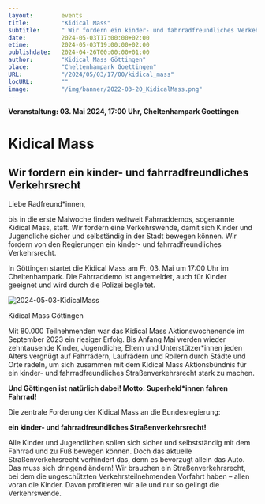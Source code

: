 ```yaml
---
layout:        events
title:         "Kidical Mass"
subtitle:      " Wir fordern ein kinder- und fahrradfreundliches Verkehrsrecht"
date:          2024-05-03T17:00:00+02:00
etime:         2024-05-03T19:00:00+02:00
publishdate:   2024-04-26T00:00:00+01:00
author:        "Kidical Mass Göttingen"
place:         "Cheltenhampark Goettingen"
URL:           "/2024/05/03/17/00/kidical_mass"
locURL:        ""
image:         "/img/banner/2022-03-20_KidicalMass.png"
---
```


**Veranstaltung: 03. Mai 2024, 17:00 Uhr, Cheltenhampark Goettingen**

Kidical Mass
===========

 Wir fordern ein kinder- und fahrradfreundliches Verkehrsrecht
-----------

Liebe Radfreund*innen,

bis in die erste Maiwoche finden weltweit Fahrraddemos, sogenannte Kidical Mass, statt. Wir fordern eine Verkehrswende, damit sich Kinder und Jugendliche sicher und selbständig in der Stadt bewegen können. Wir fordern von den Regierungen ein kinder- und fahrradfreundliches Verkehrsrecht.

In Göttingen startet die Kidical Mass am Fr. 03. Mai um 17:00 Uhr im Cheltenhampark. Die Fahrraddemo ist angemeldet, auch für Kinder geeignet und wird durch die Polizei begleitet. 

![2024-05-03-KidicalMass](/img/event/2024-05-03-KidicalMass.png)

Kidical Mass Göttingen

Mit 80.000 Teilnehmenden war das Kidical Mass Aktionswochenende im September 2023 ein riesiger Erfolg. Bis Anfang Mai werden wieder zehntausende Kinder, Jugendliche, Eltern und Unterstützer*innen jeden Alters vergnügt auf Fahrrädern, Laufrädern und Rollern durch Städte und Orte radeln, um sich zusammen mit dem Kidical Mass Aktionsbündnis für ein kinder- und fahrradfreundliches Straßenverkehrsrecht stark zu machen.

**Und Göttingen ist natürlich dabei! Motto: Superheld*innen fahren Fahrrad!**

Die zentrale Forderung der Kidical Mass an die Bundesregierung:

**ein kinder- und fahrradfreundliches Straßenverkehrsrecht!**

Alle Kinder und Jugendlichen sollen sich sicher und selbstständig mit dem Fahrrad und zu Fuß bewegen können. Doch das aktuelle Straßenverkehrsrecht verhindert das, denn es bevorzugt allein das Auto. Das muss sich dringend ändern! Wir brauchen ein Straßenverkehrsrecht, bei dem die ungeschützten Verkehrsteilnehmenden Vorfahrt haben – allen voran die Kinder. Davon profitieren wir alle und nur so gelingt die Verkehrswende.


